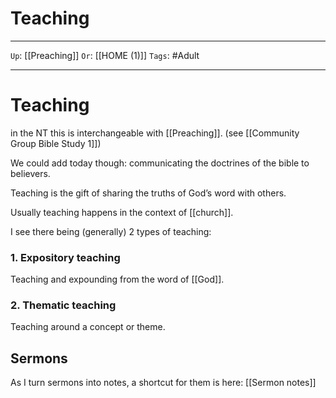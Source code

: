 # Teaching

---

`Up`: [[Preaching]] `Or`: [[HOME (1)]] `Tags`: #Adult

---

# Teaching

in the NT this is interchangeable with [[Preaching]]. (see [[Community Group Bible Study 1]])

We could add today though: communicating the doctrines of the bible to believers.

Teaching is the gift of sharing the truths of God’s word with others.

Usually teaching happens in the context of [[church]].

I see there being (generally) 2 types of teaching:

### 1. Expository teaching

Teaching and expounding from the word of [[God]].

### 2. Thematic teaching

Teaching around a concept or theme.

## Sermons

As I turn sermons into notes, a shortcut for them is here: [[Sermon notes]]